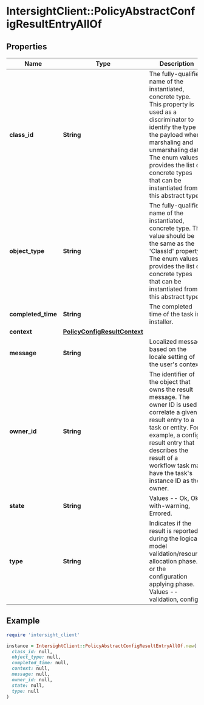 # IntersightClient::PolicyAbstractConfigResultEntryAllOf

## Properties

| Name | Type | Description | Notes |
| ---- | ---- | ----------- | ----- |
| **class_id** | **String** | The fully-qualified name of the instantiated, concrete type. This property is used as a discriminator to identify the type of the payload when marshaling and unmarshaling data. The enum values provides the list of concrete types that can be instantiated from this abstract type. |  |
| **object_type** | **String** | The fully-qualified name of the instantiated, concrete type. The value should be the same as the &#39;ClassId&#39; property. The enum values provides the list of concrete types that can be instantiated from this abstract type. |  |
| **completed_time** | **String** | The completed time of the task in installer. | [optional] |
| **context** | [**PolicyConfigResultContext**](PolicyConfigResultContext.md) |  | [optional] |
| **message** | **String** | Localized message based on the locale setting of the user&#39;s context. | [optional] |
| **owner_id** | **String** | The identifier of the object that owns the result message. The owner ID is used to correlate a given result entry to a task or entity. For example, a config result entry that describes the result of a workflow task may have the task&#39;s instance ID as the owner. | [optional] |
| **state** | **String** | Values  -- Ok, Ok-with-warning, Errored. | [optional] |
| **type** | **String** | Indicates if the result is reported during the logical model validation/resource allocation phase. or the configuration applying phase. Values -- validation, config. | [optional] |

## Example

```ruby
require 'intersight_client'

instance = IntersightClient::PolicyAbstractConfigResultEntryAllOf.new(
  class_id: null,
  object_type: null,
  completed_time: null,
  context: null,
  message: null,
  owner_id: null,
  state: null,
  type: null
)
```

